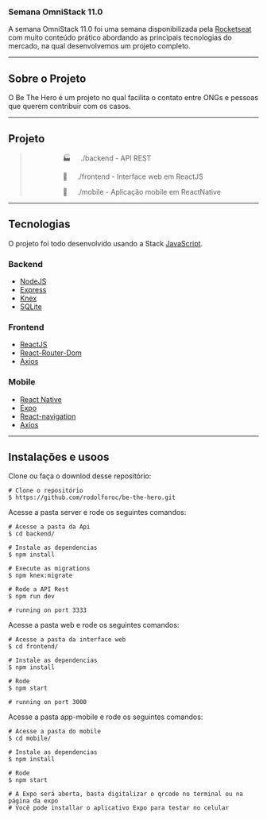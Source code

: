 ### Semana OmniStack 11.0
A semana OmniStack 11.0 foi uma semana disponibilizada pela [Rocketseat](https://rocketseat.com.br/) com muito conteúdo prático abordando as principais tecnologias do mercado, na qual desenvolvemos um projeto completo.

_________

## Sobre o Projeto

O Be The Hero é um projeto no qual facilita o contato entre ONGs e pessoas que querem contribuir com os casos.

_________

## Projeto

  ><p style="margin-left:5em">🏭  &nbsp;&nbsp;&nbsp;&nbsp;./backend - API REST </p>
  ><p style="margin-left:5em">🔮  &nbsp;&nbsp;&nbsp;&nbsp;./frontend - Interface web em ReactJS</p>
  ><p style="margin-left:5em">📱 &nbsp;&nbsp;&nbsp;&nbsp;./mobile - Aplicação mobile em ReactNative </p>

_________

## Tecnologias

O projeto foi todo desenvolvido usando a Stack [JavaScript](https://www.typescriptlang.org/).

### Backend

- [NodeJS](https://nodejs.org/en/)
- [Express](https://expressjs.com/pt-br/)
- [Knex](http://knexjs.org/)
- [SQLite](https://www.sqlite.org/index.html) 

### Frontend

- [ReactJS](https://reactjs.org/)
- [React-Router-Dom](https://reacttraining.com/react-router/web/guides/quick-start)
- [Axios](https://github.com/axios/axios)

### Mobile

- [React Native](https://reactnative.dev/)
- [Expo](https://docs.expo.io/)
- [React-navigation](https://reactnavigation.org/)
- [Axios](https://github.com/axios/axios)

_________

## Instalações e usoos

Clone ou faça o downlod desse repositório:

```
# Clone o repositório
$ https://github.com/rodolforoc/be-the-hero.git
```

Acesse a pasta server e rode os seguintes comandos:

```
# Acesse a pasta da Api
$ cd backend/

# Instale as dependencias
$ npm install

# Execute as migrations
$ npm knex:migrate

# Rode a API Rest
$ npm run dev

# running on port 3333
```

Acesse a pasta web e rode os seguintes comandos:

```
# Acesse a pasta da interface web
$ cd frontend/

# Instale as dependencias
$ npm install

# Rode 
$ npm start

# running on port 3000
```

Acesse a pasta app-mobile e rode os seguintes comandos:

```
# Acesse a pasta do mobile
$ cd mobile/

# Instale as dependencias
$ npm install

# Rode 
$ npm start

# A Expo será aberta, basta digitalizar o qrcode no terminal ou na página da expo
# Você pode installar o aplicativo Expo para testar no celular
```

